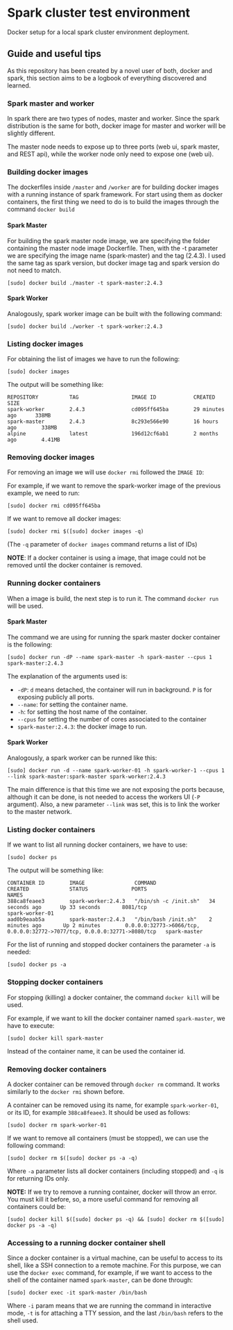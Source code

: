 # Spark cluster test environment

Docker setup for a local spark cluster environment deployment.

## Guide and useful tips

As this repository has been created by a novel user of both, docker and spark, this section aims to be a logbook of everything discovered and learned.

### Spark master and worker

In spark there are two types of nodes, master and worker. Since the spark distribution is the same for both, docker image for master and worker will be slightly different.

The master node needs to expose up to three ports (web ui, spark master, and REST api), while the worker node only need to expose one (web ui).

### Building docker images

The dockerfiles inside `/master` and `/worker` are for building docker images with a running instance of spark framework. For start using them as docker containers, the first thing we need to do is to build the images through the command `docker build`

#### Spark Master

For building the spark master node image, we are specifying the folder containing the master node image Dockerfile. Then, with the -t parameter we are specifying the image name (spark-master) and the tag (2.4.3). I used the same tag as spark version, but docker image tag and spark version do not need to match.

```shell
[sudo] docker build ./master -t spark-master:2.4.3
```

#### Spark Worker

Analogously, spark worker image can be built with the following command:

``` shell
[sudo] docker build ./worker -t spark-worker:2.4.3
```

### Listing docker images

For obtaining the list of images we have to run the following:

```shell
[sudo] docker images
```

The output will be something like:

```
REPOSITORY          TAG                 IMAGE ID            CREATED             SIZE
spark-worker        2.4.3               cd095ff645ba        29 minutes ago      338MB
spark-master        2.4.3               8c293e566e90        16 hours ago        338MB
alpine              latest              196d12cf6ab1        2 months ago        4.41MB
```

### Removing docker images

For removing an image we will use `docker rmi` followed the `IMAGE ID`:

For example, if we want to remove the spark-worker image of the previous example, we need to run:

```shell
[sudo] docker rmi cd095ff645ba
```

If we want to remove all docker images:

```shell
[sudo] docker rmi $([sudo] docker images -q)
```

(The `-q` parameter of `docker images` command returns a list of IDs)

**NOTE**: If a docker container is using a image, that image could not be removed until the docker container is removed.

### Running docker containers

When a image is build, the next step is to run it. The command `docker run` will be used.

#### Spark Master

The command we are using for running the spark master docker container is the following:

``` shell
[sudo] docker run -dP --name spark-master -h spark-master --cpus 1 spark-master:2.4.3
```

The explanation of the arguments used is:

* `-dP`: `d` means detached, the container will run in background. `P` is for exposing publicly all ports.
* `--name`: for setting the container name.
* `-h`: for setting the host name of the container.
* `--cpus` for setting the number of cores associated to the container
* `spark-master:2.4.3`: the docker image to run.

#### Spark Worker

Analogously, a spark worker can be runned like this:

``` shell                                                                                                                                              
[sudo] docker run -d --name spark-worker-01 -h spark-worker-1 --cpus 1 --link spark-master:spark-master spark-worker:2.4.3
```

The main difference is that this time we are not exposing the ports because, although it can be done, is not needed to access the workers UI (`-P` argument). Also, a new parameter `--link` was set, this is to link the worker to the master network.

### Listing docker containers

If we want to list all running docker containers, we have to use:

``` shell
[sudo] docker ps
```

The output will be something like:

```
CONTAINER ID        IMAGE                COMMAND                 CREATED             STATUS              PORTS                                                                       NAMES
388ca8feaee3        spark-worker:2.4.3   "/bin/sh -c /init.sh"   34 seconds ago      Up 33 seconds       8081/tcp                                                                    spark-worker-01
aad0b9eaab5a        spark-master:2.4.3   "/bin/bash /init.sh"    2 minutes ago       Up 2 minutes        0.0.0.0:32773->6066/tcp, 0.0.0.0:32772->7077/tcp, 0.0.0.0:32771->8080/tcp   spark-master
```

For the list of running and stopped docker containers the parameter `-a` is needed:

``` shell
[sudo] docker ps -a
```

### Stopping docker containers

For stopping (killing) a docker container, the command `docker kill` will be used.

For example, if we want to kill the docker container named `spark-master`, we have to execute:

``` shell
[sudo] docker kill spark-master
```

Instead of the container name, it can be used the container id.

### Removing docker containers

A docker container can be removed through `docker rm` command. It works similarly to the `docker rmi` shown before.

A container can be removed using its name, for example `spark-worker-01`, or its ID, for example `388ca8feaee3`. It should be used as follows:

```shell
[sudo] docker rm spark-worker-01
```

If we want to remove all containers (must be stopped), we can use the following command:

```shell
[sudo] docker rm $([sudo] docker ps -a -q)
```

Where `-a` parameter lists all docker containers (including stopped) and `-q` is for returning IDs only.

**NOTE:** If we try to remove a running container, docker will throw an error. You must kill it before, so, a more useful command for removing all containers could be:

```shell
[sudo] docker kill $([sudo] docker ps -q) && [sudo] docker rm $([sudo] docker ps -a -q)
```

### Accessing to a running docker container shell

Since a docker container is a virtual machine, can be useful to access to its shell, like a SSH connection to a remote machine. For this purpose, we can use the `docker exec` command, for example, if we want to access to the shell of the container named `spark-master`, can be done through:

```shell
[sudo] docker exec -it spark-master /bin/bash 
```

Where `-i` param means that we are running the command in interactive mode, `-t` is for attaching a TTY session, and the last `/bin/bash` refers to the shell used.

